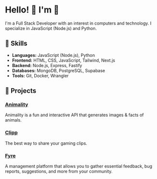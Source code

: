 # Hello! 👋 I'm 🍔

I'm a Full Stack Developer with an interest in computers and technology. I specialize in JavaScript (Node.js) and Python.

## 🚀 Skills

- **Languages:** JavaScript (Node.js), Python
- **Frontend:** HTML, CSS, JavaScript, Tailwind, Next.js
- **Backend:** Node.js, Express, Fastify
- **Databases:** MongoDB, PostgreSQL, Supabase
- **Tools:** Git, Docker, Wrangler

## 🔨 Projects

### [Animality](https://github.com/animality-xyz)
Animality is a fun and interactive API that generates images & facts of animals.

### [Clipp](https://github.com/ClippGG)
The best way to share your gaming clips.

### [Fyre](https://github.com/fyre-sh)
A management platform that allows you to gather essential feedback, bug reports, suggestions, and more from your community.
